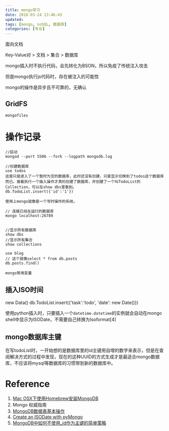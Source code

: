 ```yaml
---
title: mongo学习
date: 2018-03-24 13:46:43
updated:
tags: [mongo, noSQL, 数据库]
categories: [专业]
---
```


面向文档

Key-Value对 > 文档 > 集合 > 数据库

<!--more-->

mongo插入时不执行代码，会先转化为BSON，所以免疫了传统注入攻击

但是mongo执行js代码时，存在被注入的可能性

mongo的操作是异步且不可靠的，无确认

## GridFS
```
mongofiles
```

# 操作记录

``` mongodb
//启动
mongod --port 5506 --fork --logpath mongodb.log

//创建数据库
use todos
这是只是进入了一个暂时为空的数据库，此时还没有创建，只是显示切换到了todos这个数据库而已。接着执行一个插入操作才真的创建了数据库，并创建了一个叫TodoList的Collection，可以在show dbs里看到。
db.TodoList.insert({'id':'1'})

使用上mongo就像是一个写时操作的系统。

// 连接已经在运行的数据库
mongo localhost:26789


//显示所有数据库
show dbs
//显示所有集合
show collections

use blog
// 这个就像select * from db.posts
db.posts.find()

mongo常用变量
```


## 插入ISO时间
new Data() 
db.TodoList.insert({'task':'todo', 'date': new Date()})

使用python插入时，只要插入一个`datetime.datetime`的实例就会自动在mongo shell中显示为ISODate，不需要自己转换为Isoformat[4]

## mongo数据库主键

在写todoList时，一开始想的是数据库里的id主键用自增的数字来表示，但是在查阅解决方式的过程中发现，现在的这种UUID的方式生成才是最适合mongo数据库，不应该将mysql等数据库的习惯带到新的数据库中。

# Reference
1. [Mac OSX下使用Homebrew安装MongoDB](https://iengchen.github.io/2016/06/13/mac-install-mongodb-use-homebrew/)
2. Mongo 权威指南
3. [MongoDB数据表基本操作](https://www.cnblogs.com/libingql/archive/2011/06/09/2076440.html)
4. [Create an ISODate with pyMongo](https://stackoverflow.com/questions/7651064/create-an-isodate-with-pymongo)
5. [MongoDB中如何不使用_id作为主键的简单策略](https://www.oschina.net/question/2269509_224279)
